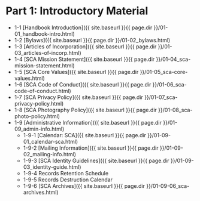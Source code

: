 # Part 1: Introductory Material
- 1-1     [Handbook Introduction]({{ site.baseurl }}{{ page.dir }}/01-01_handbook-intro.html)
- 1-2     [Bylaws]({{ site.baseurl }}{{ page.dir }}/01-02_bylaws.html)
- 1-3     [Articles of Incorporation]({{ site.baseurl }}{{ page.dir }}/01-03_articles-of-incorp.html)
- 1-4     [SCA Mission Statement]({{ site.baseurl }}{{ page.dir }}/01-04_sca-mission-statement.html)
- 1-5     [SCA Core Values]({{ site.baseurl }}{{ page.dir }}/01-05_sca-core-values.html)
- 1-6     [SCA Code of Conduct]({{ site.baseurl }}{{ page.dir }}/01-06_sca-code-of-conduct.html)
- 1-7     [SCA Privacy Policy]({{ site.baseurl }}{{ page.dir }}/01-07_sca-privacy-policy.html)
- 1-8     [SCA Photography Policy]({{ site.baseurl }}{{ page.dir }}/01-08_sca-photo-policy.html)
- 1-9    [Administrative Information]({{ site.baseurl }}{{ page.dir }}/01-09_admin-info.html)
  - 1-9-1     [Calendar: SCA]({{ site.baseurl }}{{ page.dir }}/01-09-01_calendar-sca.html)
  - 1-9-2     [Mailing Information]({{ site.baseurl }}{{ page.dir }}/01-09-02_mailing-info.html)
  - 1-9-3     [SCA Identity Guidelines]({{ site.baseurl }}{{ page.dir }}/01-09-03_identity-guide.html)
  - 1-9-4     Records Retention Schedule
  - 1-9-5     Records Destruction Calendar
  - 1-9-6     [SCA Archives]({{ site.baseurl }}{{ page.dir }}/01-09-06_sca-archives.html)
